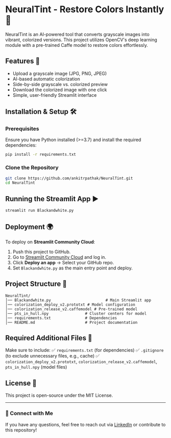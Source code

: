 # NeuralTint - Restore Colors Instantly 🎨

NeuralTint is an AI-powered tool that converts grayscale images into vibrant, colorized versions. This project utilizes OpenCV's deep learning module with a pre-trained Caffe model to restore colors effortlessly.

## Features 🚀

- Upload a grayscale image (JPG, PNG, JPEG)
- AI-based automatic colorization
- Side-by-side grayscale vs. colorized preview
- Download the colorized image with one click
- Simple, user-friendly Streamlit interface

## Installation & Setup 🛠️

### Prerequisites

Ensure you have Python installed (>=3.7) and install the required dependencies:

```bash
pip install -r requirements.txt
```

### Clone the Repository

```bash
git clone https://github.com/ankitrpathak/NeuralTint.git
cd NeuralTint
```

## Running the Streamlit App ▶️

```bash
streamlit run Blackandwhite.py
```

## Deployment 🌍

To deploy on **Streamlit Community Cloud**:

1. Push this project to GitHub.
2. Go to [Streamlit Community Cloud](https://share.streamlit.io/) and log in.
3. Click **Deploy an app** → Select your GitHub repo.
4. Set `Blackandwhite.py` as the main entry point and deploy.

## Project Structure 📂

```
NeuralTint/
│── Blackandwhite.py                        # Main Streamlit app
│── colorization_deploy_v2.prototxt # Model configuration
│── colorization_release_v2.caffemodel # Pre-trained model
│── pts_in_hull.npy                # Cluster centers for model
│── requirements.txt               # Dependencies
│── README.md                      # Project documentation
```

## Required Additional Files 📌

Make sure to include:
✅ `requirements.txt` (for dependencies)
✅ `.gitignore` (to exclude unnecessary files, e.g., cache)
✅ `colorization_deploy_v2.prototxt`, `colorization_release_v2.caffemodel`, `pts_in_hull.npy` (model files)

## License 📜

This project is open-source under the MIT License.

---

### 🔗 Connect with Me

If you have any questions, feel free to reach out via [LinkedIn](https://www.linkedin.com/in/ankitrpathak) or contribute to this repository!
